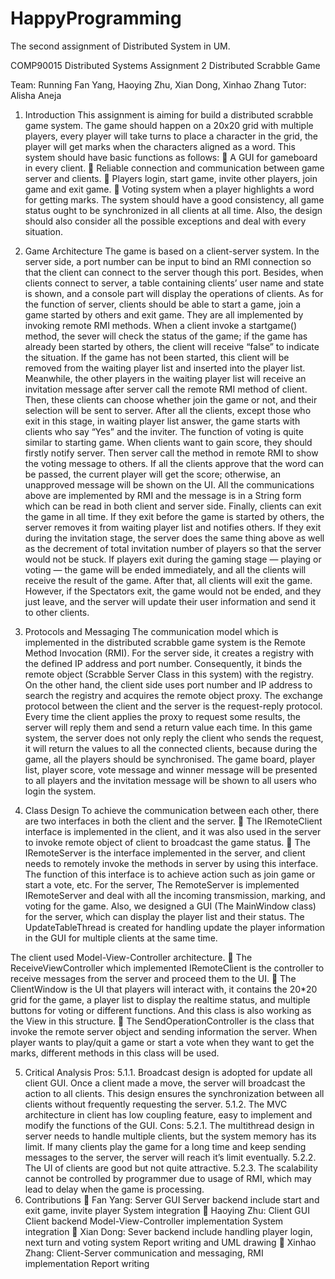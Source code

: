 # HappyProgramming
The second assignment of Distributed System in UM.




COMP90015 Distributed Systems
Assignment 2
Distributed Scrabble Game 




Team: Running
Fan Yang, Haoying Zhu, Xian Dong, Xinhao Zhang
Tutor: Alisha Aneja
 
1.	Introduction
This assignment is aiming for build a distributed scrabble game system. The game should happen on a 20x20 grid with multiple players, every player will take turns to place a character in the grid, the player will get marks when the characters aligned as a word.
This system should have basic functions as follows:
	A GUI for gameboard in every client.
	Reliable connection and communication between game server and clients.
	Players login, start game, invite other players, join game and exit game.
	Voting system when a player highlights a word for getting marks.
The system should have a good consistency, all game status ought to be synchronized in all clients at all time. Also, the design should also consider all the possible exceptions and deal with every situation.

2.	Game Architecture
The game is based on a client-server system. 
In the server side, a port number can be input to bind an RMI connection so that the client can connect to the server though this port. Besides, when clients connect to server, a table containing clients’ user name and state is shown, and a console part will display the operations of clients.
As for the function of server, clients should be able to start a game, join a game started by others and exit game. They are all implemented by invoking remote RMI methods. When a client invoke a startgame() method, the sever will check the status of the game; if the game has already been started by others, the client will receive “false” to indicate the situation. If the game has not been started, this client will be removed from the waiting player list and inserted into the player list. Meanwhile, the other players in the waiting player list will receive an invitation message after server call the remote RMI method of client. Then, these clients can choose whether join the game or not, and their selection will be sent to server. After all the clients, except those who exit in this stage, in waiting player list answer, the game starts with clients who say “Yes” and the inviter.
The function of voting is quite similar to starting game. When clients want to gain score, they should firstly notify server. Then server call the method in remote RMI to show the voting message to others. If all the clients approve that the word can be passed, the current player will get the score; otherwise, an unapproved message will be shown on the UI. All the communications above are implemented by RMI and the message is in a String form which can be read in both client and server side.
Finally, clients can exit the game in all time. If they exit before the game is started by others, the server removes it from waiting player list and notifies others. If they exit during the invitation stage, the server does the same thing above as well as the decrement of total invitation number of players so that the server would not be stuck. If players exit during the gaming stage — playing or voting — the game will be ended immediately, and all the clients will receive the result of the game. After that, all clients will exit the game. However, if the Spectators exit, the game would not be ended, and they just leave, and the server will update their user information and send it to other clients.
 
3.	Protocols and Messaging
The communication model which is implemented in the distributed scrabble game system is the Remote Method Invocation (RMI). For the server side, it creates a registry with the defined IP address and port number. Consequently, it binds the remote object (Scrabble Server Class in this system) with the registry. On the other hand, the client side uses port number and IP address to search the registry and acquires the remote object proxy. The exchange protocol between the client and the server is the request-reply protocol. Every time the client applies the proxy to request some results, the server will reply them and send a return value each time. In this game system, the server does not only reply the client who sends the request, it will return the values to all the connected clients, because during the game, all the players should be synchronised. The game board, player list, player score, vote message and winner message will be presented to all players and the invitation message will be shown to all users who login the system. 
4.	Class Design
To achieve the communication between each other, there are two interfaces in both the client and the server. 
	The IRemoteClient interface is implemented in the client, and it was also used in the server to invoke remote object of client to broadcast the game status.
	The IRemoteServer is the interface implemented in the server, and client needs to remotely invoke the methods in server by using this interface. The function of this interface is to achieve action such as join game or start a vote, etc.
For the server, The RemoteServer is implemented IRemoteServer and deal with all the incoming transmission, marking, and voting for the game.
Also, we designed a GUI (The MainWindow class) for the server, which can display the player list and their status.
The UpdateTableThread is created for handling update the player information in the GUI for multiple clients at the same time.
 
The client used Model-View-Controller architecture.
	The ReceiveViewController which implemented IRemoteClient is the controller to receive messages from the server and proceed them to the UI. 
	The ClientWindow is the UI that players will interact with, it contains the 20*20 grid for the game, a player list to display the realtime status, and multiple buttons for voting or different functions. And this class is also working as the View in this structure.
	The SendOperationController is the class that invoke the remote server object and sending information the server. When player wants to play/quit a game or start a vote when they want to get the marks, different methods in this class will be used.
 
5.	Critical Analysis
Pros:
5.1.1.	Broadcast design is adopted for update all client GUI. Once a client made a move, the server will broadcast the action to all clients. This design ensures the synchronization between all clients without frequently requesting the server.
5.1.2.	The MVC architecture in client has low coupling feature, easy to implement and modify the functions of the GUI.
Cons:
5.2.1.	The multithread design in server needs to handle multiple clients, but the system memory has its limit. If many clients play the game for a long time and keep sending messages to the server, the server will reach it’s limit eventually.
5.2.2.	The UI of clients are good but not quite attractive.
5.2.3.	The scalability cannot be controlled by programmer due to usage of RMI, which may lead to delay when the game is processing.
6.	Contributions
	Fan Yang: 
  Server GUI
 	Server backend include start and exit game, invite player
 	System integration
	Haoying Zhu: 
  Client GUI
 	Client backend Model-View-Controller implementation
 	System integration
	Xian Dong: 
 	Sever backend include handling player login, next turn and voting system
 	Report writing and UML drawing
	Xinhao Zhang: 
 Client-Server communication and messaging, RMI implementation
 	Report writing
